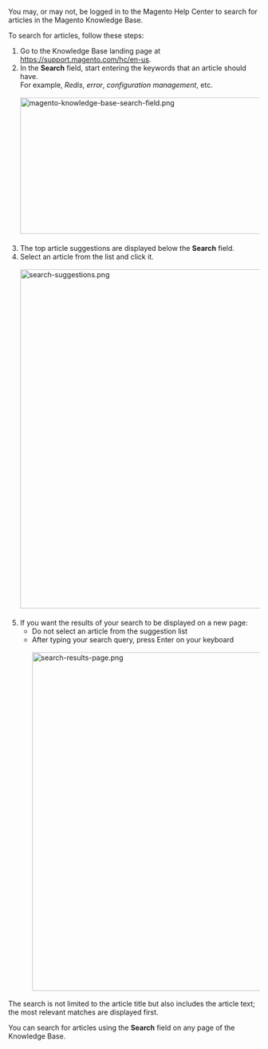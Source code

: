 You may, or may not, be logged in to the Magento Help Center to search for articles in the Magento Knowledge Base.

<p id="search-for-articles">To search for articles, follow these steps:</p>

<ol><li>Go to the Knowledge Base landing page at <a href="https://support.magento.com/hc/en-us">https://support.magento.com/hc/en-us</a>.</li><li>In the <strong>Search</strong> field, start entering the keywords that an article should have. <br/>For example, <em>Redis</em>, <em>error</em>, <em>configuration management</em>, etc.<br/><br/><img alt="magento-knowledge-base-search-field.png" height="273" src="https://support.magento.com/hc/article_attachments/360016528791/magento-knowledge-base-search-field.png" width="501"/><br/><br/>
</li><li>The top article suggestions are displayed below the <strong>Search</strong> field.</li><li>Select an article from the list and click it.<br/><br/><img alt="search-suggestions.png" height="679" src="https://support.magento.com/hc/article_attachments/360016528991/search-suggestions.png" width="700"/><br/><br/>
</li><li>If you want the results of your search to be displayed on a new page:
<ul>
<li>Do not select an article from the suggestion list</li>
<li>After typing your search query, press Enter on your keyboard<br/><br/><img alt="search-results-page.png" height="678" src="https://support.magento.com/hc/article_attachments/360016477832/search-results-page.png" width="700"/>
</li>
</ul>
</li></ol>

The search&nbsp;is not limited to the article title but&nbsp;also includes the article text; the most relevant matches are displayed first.

You can search for articles using the __Search__ field on any page of the Knowledge Base.